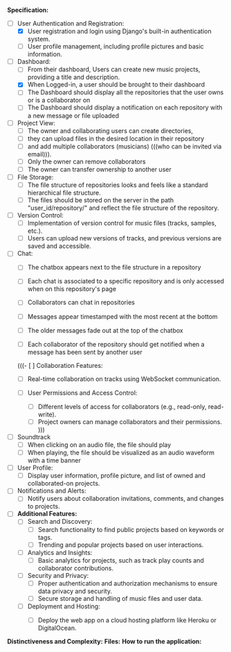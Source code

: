 **Specification:**

- [ ] User Authentication and Registration:
  - [x] User registration and login using Django's built-in authentication system.
  - [ ] User profile management, including profile pictures and basic information.

- [ ] Dashboard:
  - [ ] From their dashboard, Users can create new music projects, providing a title and description.
  - [x] When Logged-in, a user should be brought to their dashboard
  - [ ] The Dashboard should display all the repositories that the user owns or is a collaborator on 
  - [ ] The Dashboard should display a notification on each repository with a new message or file uploaded

- [ ] Project View:
  - [ ] The owner and collaborating users can create directories,
  - [ ] they can upload files in the desired location in their repository
  - [ ] and add multiple collaborators (musicians) (((who can be invited via email))).
  - [ ] Only the owner can remove collaborators
  - [ ] The owner can transfer ownership to another user

- [ ] File Storage:
    - [ ] The file structure of repositories looks and feels like a standard hierarchical file structure.
    - [ ] The files should be stored on the server in the path "user_id/repository/" and reflect the file structure of the repository.

- [ ] Version Control:
  - [ ] Implementation of version control for music files (tracks, samples, etc.).
  - [ ] Users can upload new versions of tracks, and previous versions are saved and accessible.

- [ ] Chat:
  - [ ] The chatbox appears next to the file structure in a repository
  - [ ] Each chat is associated to a specific repository and is only accessed when on this repository's page
  - [ ] Collaborators can chat in repositories
  - [ ] Messages appear timestamped with the most recent at the bottom
  - [ ] The older messages fade out at the top of the chatbox
  - [ ] Each collaborator of the repository should get notified when a message has been sent by another user


  (((- [ ] Collaboration Features:
    - [ ] Real-time collaboration on tracks using WebSocket communication.

  - [ ] User Permissions and Access Control:
    - [ ] Different levels of access for collaborators (e.g., read-only, read-write).
    - [ ] Project owners can manage collaborators and their permissions.
  )))

- [ ] Soundtrack
    - [ ] When clicking on an audio file, the file should play 
    - [ ] When playing, the file should be visualized as an audio waveform with a time banner

- [ ] User Profile:
  - [ ] Display user information, profile picture, and list of owned and collaborated-on projects.

- [ ] Notifications and Alerts:
  - [ ] Notify users about collaboration invitations, comments, and changes to projects.

- [ ] **Additional Features:**
  - [ ] Search and Discovery:
    - [ ] Search functionality to find public projects based on keywords or tags.
    - [ ] Trending and popular projects based on user interactions.

  - [ ] Analytics and Insights:
    - [ ] Basic analytics for projects, such as track play counts and collaborator contributions.

  - [ ] Security and Privacy:
    - [ ] Proper authentication and authorization mechanisms to ensure data privacy and security.
    - [ ] Secure storage and handling of music files and user data.

  - [ ] Deployment and Hosting:
    - [ ] Deploy the web app on a cloud hosting platform like Heroku or DigitalOcean.



**Distinctiveness and Complexity:**
**Files:**
**How to run the application:**